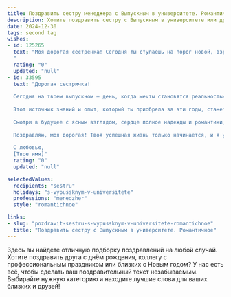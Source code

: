 ```yaml
---
title: Поздравить сестру менеджера с Выпускным в университете. Романтичное
description: Хотите поздравить сестру с Выпускным в университете или другим праздником? Наш ИИ создаст незабываемое поздравление, а вы обязательно выделитесь среди других.  
date: 2024-12-30
tags: second tag
wishes:
- id: 125265
  text: "Моя дорогая сестренка! Сегодня ты ступаешь на порог новой, взрослой жизни, с дипломом менеджера в руках,  сверкающим, как утренняя звезда.  Этот день –  вершина твоих стараний,  венец твоей  целеустремленности и  яркого таланта. Пусть путь, который ты избираешь, будет полон радости,  вдохновения и  неиссякаемой любви.  Пусть каждый твой шаг  будет уверенным и  принесет  успех и  счастье. Я бесконечно горжусь тобой и  крепко тебя люблю! С выпускным, моя дорогая!
  "
  rating: "0"
  updated: "null"
- id: 33595
  text: "Дорогая сестричка!
  
  Сегодня на твоем выпускном — день, когда мечты становятся реальностью, а твой упорный труд увенчан успехом! Поздравляю тебя с этим замечательным событием! Ты — настоящий менеджер своей судьбы, и я горжусь, что в моей жизни есть такая целеустремленная, умная и талантливая сестра.
  
  Этот источник знаний и опыт, который ты приобрела за эти годы, станет твоим верным союзником на пути к достижению всех задуманных целей. Пусть каждая новая высота будет покорена легко, а каждое решение — мудрым.
  
  Смотри в будущее с ясным взглядом, сердце полное надежды и романтики, а впереди — только светлые перспективы и искренние чувства. Помни, что в этом мире нет ничего невозможного, если ты веришь в себя и следуешь своим мечтам.
  
  Поздравляю, моя дорогая! Твоя успешная жизнь только начинается, и я уверен, что она будет яркой и насыщенной. Желаю любви, радости и больших свершений!
  
  С любовью,
  [Твое имя]"
  rating: "0"
  updated: "null"

selectedValues:
  recipients: "sestru"
  holidays: "s-vypussknym-v-universitete"
  professions: "menedzher"
  style: "romantichnoe"

links:
- slug: "pozdravit-sestru-s-vypussknym-v-universitete-romantichnoe"
  title: "Поздравить сестру с Выпускным в университете. Романтичное"
---
```


Здесь вы найдете отличную подборку поздравлений на любой случай.
Хотите поздравить друга с днём рождения, коллегу с профессиональным праздником или близких с Новым годом? У нас есть всё, чтобы сделать ваш поздравительный текст незабываемым. Выбирайте нужную категорию и находите лучшие слова для ваших близких и друзей!

